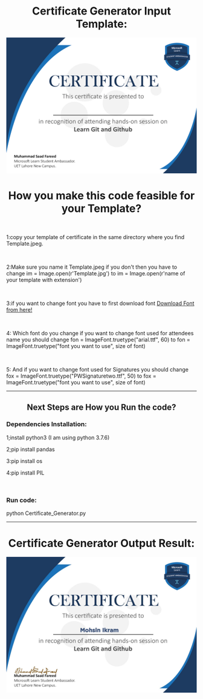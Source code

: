 <h1 align="center">Certificate Generator Input Template:</h1>
<a href="#">
  <div align="center">
    <img src="Template.jpg" width='800'/>
  </div>
</a>
<h1 align="center">How you make this code feasible for your Template?</h1>
<br>
<p>
1:copy your template of certificate in the same directory where you find Template.jpeg.
</p>
<br>
<p>
2:Make sure you name it Template.jpeg if you don't then you have to change im = Image.open(r'Template.jpg') to im = Image.open(r'name of your template with extension')
</p>
<br>
<p>
3:if you want to change font you have to first download font <a href="https://www.1001fonts.com/signature-fonts.html?page=2">Download Font from here!</a>

</p>
<br>
<p>
4: Which font do you change if you want to change font used for attendees name you should change fon = ImageFont.truetype("arial.ttf", 60) to 
  fon = ImageFont.truetype("font you want to use", size of font)
</p>
<br>
<p>
5: And if you want to change font used for Signatures you should change fox = ImageFont.truetype("PWSignaturetwo.ttf", 50) to 
  fox = ImageFont.truetype("font you want to use", size of font)
</p>
<hr>
<h2 align="center">Next Steps are How you Run the code?</h2>
<h3>Dependencies Installation:</h3>
<p>
  1;install python3 (I am using python 3.7.6)
  </P>
  <p>
  2;pip install pandas
  </p>
  <p>
  3:pip install os
  </p>
  <p>
  4:pip install PIL
  </p>
  <br>
<h3>Run code:</h3>
<p>python Certificate_Generator.py</p>
<hr>
<h1 align="center">Certificate Generator Output Result:</h1>
<a href="#">
  <div align="center">
    <img src="/certificates/certificate_Mohsin Ikram.jpeg" width='800'/>
  </div>
</a>
